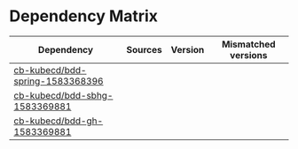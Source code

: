 # Dependency Matrix

Dependency | Sources | Version | Mismatched versions
---------- | ------- | ------- | -------------------
[cb-kubecd/bdd-spring-1583368396](https://github.com/cb-kubecd/bdd-spring-1583368396.git) |  | []() | 
[cb-kubecd/bdd-sbhg-1583369881](https://github.com/cb-kubecd/bdd-sbhg-1583369881.git) |  | []() | 
[cb-kubecd/bdd-gh-1583369881](https://github.com/cb-kubecd/bdd-gh-1583369881.git) |  | []() | 
